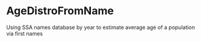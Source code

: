 # AgeDistroFromName
Using SSA names database by year to estimate average age of a population via first names
